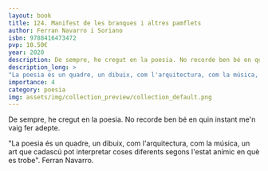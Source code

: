 ```yaml
---
layout: book
title: 124. Manifest de les branques i altres pamflets
author: Ferran Navarro i Soriano
isbn: 9788416473472
pvp: 10.50€
year: 2020
description: De sempre, he cregut en la poesia. No recorde ben bé en quin instant me'n vaig fer adepte.
description_long: >
"La poesia és un quadre, un dibuix, com l'arquitectura, com la música, un art que cadascú pot interpretar coses diferents segons l'estat anímic en què es trobe". Ferran Navarro.
importance: 4
category: poesia
img: assets/img/collection_preview/collection_default.png
---
```


De sempre, he cregut en la poesia. No recorde ben bé en quin instant me'n vaig fer adepte.

>
"La poesia és un quadre, un dibuix, com l'arquitectura, com la música, un art que cadascú pot interpretar coses diferents segons l'estat anímic en què es trobe". Ferran Navarro.
